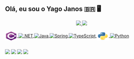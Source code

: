 ## Olá, eu sou o Yago Janos :brazil: :desktop_computer:

<div align="center">
  <a href="https://github.com/YagoJanos">
  <img height="170em" src="https://github-readme-stats.vercel.app/api?username=YagoJanos&show_icons=true&theme=highcontrast&include_all_commits=true&count_private=true"/>
  <img height="170em" src="https://github-readme-stats.vercel.app/api/top-langs/?username=YagoJanos&layout=compact&langs_count=7&theme=highcontrast"/>
</div>
<div style="display: inline_block"><br>
  <img align="center" alt="Csharp" height="30" width="40" src="https://raw.githubusercontent.com/devicons/devicon/master/icons/csharp/csharp-original.svg">
  <img align="center" alt=".NET" height="30" width="40" src="https://cdn.jsdelivr.net/gh/devicons/devicon/icons/dotnetcore/dotnetcore-original.svg">
  <img align="center" alt="Java" height="30" width="40" src="https://cdn.jsdelivr.net/gh/devicons/devicon/icons/java/java-original-wordmark.svg">
  <img align="center" alt="Spring" height="30" width="40" src="https://cdn.jsdelivr.net/gh/devicons/devicon/icons/spring/spring-original-wordmark.svg">
  <img align="center" alt="TypeScript" height="30" width="40" src="https://cdn.jsdelivr.net/gh/devicons/devicon/icons/typescript/typescript-plain.svg">
  <img align="center" alt="Python" height="30" width="40" src="https://raw.githubusercontent.com/devicons/devicon/master/icons/python/python-original.svg">
   <img align="center" alt="Python" height="30" width="150" src="https://img.shields.io/badge/Microsoft_SQL_Server-CC2927?style=for-the-badge&logo=microsoft-sql-server&logoColor=white">
  
  
</div>
  
  ##
  
  <div>
    <a href="https://www.linkedin.com/in/yago-janos/" target="_blank"><img src="https://img.shields.io/badge/-LinkedIn-%230077B5?style=for-the-badge&logo=linkedin&logoColor=white" target="_blank"></a> 
    <a href = "mailto:yagojdev@gmail.com"><img src="https://img.shields.io/badge/Gmail-D14836?style=for-the-badge&logo=gmail&logoColor=white" target="_blank"></a>
  <a href="https://www.facebook.com/yagojanosandrevitch.quaranta/" target="_blank"><img src="https://img.shields.io/badge/Facebook-1877F2?style=for-the-badge&logo=facebook&logoColor=white" target="_blank"></a>
 	<a href="https://www.instagram.com/yj_andrevitch/" target="_blank"><img src="https://img.shields.io/badge/Instagram-E4405F?style=for-the-badge&logo=instagram&logoColor=white"></a>  
  </div>
